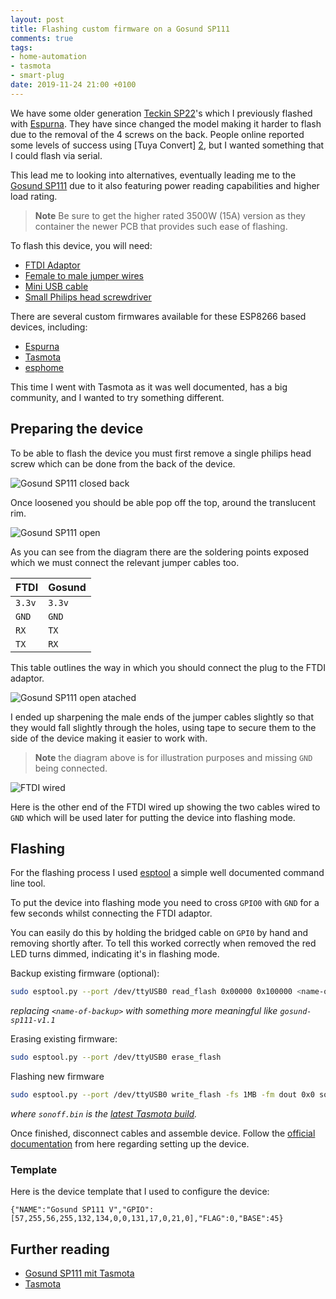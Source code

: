 ```yaml
---
layout: post
title: Flashing custom firmware on a Gosund SP111
comments: true
tags:
- home-automation
- tasmota
- smart-plug
date: 2019-11-24 21:00 +0100
---
```


We have some older generation [Teckin SP22][4]'s which I previously flashed with [Espurna][1]. They have since changed the model
making it harder to flash due to the removal of the 4 screws on the back. People online reported some levels of success using [Tuya Convert]
[2], but I wanted something that I could flash via serial.

This lead me to looking into alternatives, eventually leading me to the [Gosund SP111][3] due to it also featuring power reading capabilities and higher load rating.

> **Note** Be sure to get the higher rated 3500W (15A) version as they container the newer PCB that provides such ease of flashing.

To flash this device, you will need:

- [FTDI Adaptor](https://affiliate.malachisoord.com/t/20cb7a7d-1157-4823-b181-9ecedf82ef21)
- [Female to male jumper wires](https://affiliate.malachisoord.com/t/b3af143d-1206-460a-98e9-d309ef8b846a)
- [Mini USB cable](https://affiliate.malachisoord.com/t/bb7ee6e6-6dc5-4dcf-91c0-cc1b755b4a03)
- [Small Philips head screwdriver](https://affiliate.malachisoord.com/t/8bf9d6f3-d5e7-4aef-b09a-7b6e1d36f98c)

There are several custom firmwares available for these ESP8266 based devices, including:

- [Espurna][1]
- [Tasmota][5]
- [esphome][6]

This time I went with Tasmota as it was well documented, has a big community, and I wanted to try something different.

## Preparing the device

To be able to flash the device you must first remove a single philips head screw which can be done from the back of the device.

![Gosund SP111 closed back](/assets/img/posts/gosund-sp111-closed-back.jpg)

Once loosened you should be able pop off the top, around the translucent rim.

![Gosund SP111 open](/assets/img/posts/gosund-sp111-open.jpg)

As you can see from the diagram there are the soldering points exposed which we must connect the relevant jumper cables too.

| FTDI   | Gosund |
|--------|--------|
| `3.3v` | `3.3v` |
| `GND`  | `GND`  |
| `RX`   | `TX`   |
| `TX`   | `RX`   |

This table outlines the way in which you should connect the plug to the FTDI adaptor.

![Gosund SP111 open atached](/assets/img/posts/gosund-sp111-open-attached.jpg)

I ended up sharpening the male ends of the jumper cables slightly so that they would fall slightly through the holes, using tape to secure them to the side of the device making it easier to work with.

> **Note** the diagram above is for illustration purposes and missing `GND` being connected.

![FTDI wired](/assets/img/posts/ftdi-wired.jpg)

Here is the other end of the FTDI wired up showing the two cables wired to `GND` which will be used later for putting the device into flashing mode.

## Flashing

For the flashing process I used [esptool][7] a simple well documented command line tool.

To put the device into flashing mode you need to cross `GPIO0` with `GND` for a few seconds whilst connecting the FTDI adaptor.

You can easily do this by holding the bridged cable on `GPI0` by hand and removing shortly after. To tell this worked correctly when removed  the red LED turns dimmed, indicating it's in flashing mode.

Backup existing firmware (optional):

```bash
sudo esptool.py --port /dev/ttyUSB0 read_flash 0x00000 0x100000 <name-of-backup>.bin
```

_replacing `<name-of-backup>` with something more meaningful like `gosund-sp111-v1.1`_

Erasing existing firmware:

```bash
sudo esptool.py --port /dev/ttyUSB0 erase_flash
```

Flashing new firmware

```bash
sudo esptool.py --port /dev/ttyUSB0 write_flash -fs 1MB -fm dout 0x0 sonoff.bin
```

_where `sonoff.bin` is the [latest Tasmota build][9]._

Once finished, disconnect cables and assemble device. Follow the [official documentation][8] from here regarding setting up the device.

### Template

Here is the device template that I used to configure the device:

```text
{"NAME":"Gosund SP111 V","GPIO":[57,255,56,255,132,134,0,0,131,17,0,21,0],"FLAG":0,"BASE":45}
```

## Further reading

- [Gosund SP111 mit Tasmota][0]
- [Tasmota][5]

[0]: https://www.bastelbunker.de/gosund-sp111-mit-tasmota/
[1]: https://github.com/xoseperez/espurna
[2]: https://github.com/ct-Open-Source/tuya-convert
[3]: https://affiliate.malachisoord.com/t/940fc6b7-d20a-46d7-b6bb-2f6bdcaaed7b
[4]: https://affiliate.malachisoord.com/t/cb945e08-9e4f-40d2-8870-23ff9012cad0 
[5]: https://github.com/arendst/Tasmota/
[6]: https://esphome.io/
[7]: https://github.com/espressif/esptool
[8]: https://github.com/arendst/Tasmota/wiki/Initial-Configuration
[9]: https://github.com/arendst/Tasmota/releases
